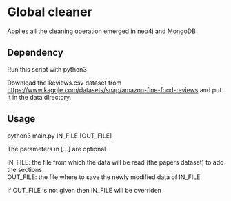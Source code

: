 # Global cleaner
Applies all the cleaning operation emerged in neo4j and MongoDB

## Dependency
Run this script with python3  

Download the Reviews.csv dataset from https://www.kaggle.com/datasets/snap/amazon-fine-food-reviews and put it in the data directory.  

## Usage
python3 main.py IN_FILE [OUT_FILE]  

The parameters in [...] are optional  

IN_FILE: the file from which the data will be read (the papers dataset) to add the sections  
OUT_FILE: the file where to save the newly modified data of IN_FILE  

If OUT_FILE is not given then IN_FILE will be overriden

